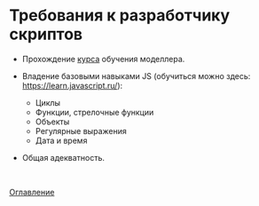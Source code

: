 # Требования к разработчику скриптов

* Прохождение [курса](https://www.youtube.com/playlist?list=PLAQWOaLtueJeH8Ldr-lrFNhWJYmmX7K6s) обучения моделлера.

* Владение базовыми навыками JS (обучиться можно здесь: https://learn.javascript.ru/): 
  * Циклы
  * Функции, стрелочные функции
  * Объекты
  * Регулярные выражения
  * Дата и время

* Общая адекватность.

&nbsp;

[Оглавление](README.md)